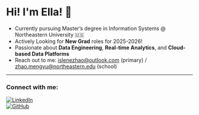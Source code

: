 # Hi! I'm Ella! 👋

- Currently pursuing Master’s degree in Information Systems @ Northeastern University 🇺🇸  
- Actively Looking for **New Grad** roles for 2025-2026!  
- Passionate about **Data Engineering**, **Real-time Analytics**, and **Cloud-based Data Platforms**  
- Reach out to me: [islenezhao@outlook.com](mailto:islenezhao@outlook.com) (primary) / [zhao.mengyu@northeastern.edu](mailto:zhao.mengyu@northeastern.edu) (school)  

---

### Connect with me:

[![LinkedIn](https://img.shields.io/badge/LinkedIn-blue?style=flat&logo=linkedin)](https://linkedin.com/in/mengyuanzhao6)  
[![GitHub](https://img.shields.io/badge/GitHub-black?style=flat&logo=github)](https://github.com/Islene888)
